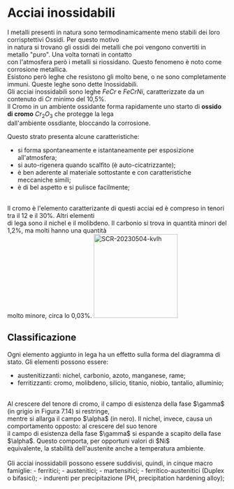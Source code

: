 # Acciai inossidabili
I metalli presenti in natura sono termodinamicamente meno stabili dei loro corrisptettivi Ossidi. Per questo motivo<br>
in natura si trovano gli ossidi dei metalli che poi vengono convertiti in metallo "puro". Una volta tornati in contatto<br>
con l'atmosfera però i metalli si riossidano. Questo fenomeno è noto come corrosione metallica. <br>
Esistono però leghe che resistono gli molto bene, o ne sono completamente immuni. Queste leghe sono dette Inossidabili.<br>
Gli acciai inossidabili sono leghe $FeCr$ e $FeCrNi$, caratterizzate da un contenuto di $Cr$ minimo del 10,5%.
<br>
Il Cromo in un ambiente ossidante forma rapidamente uno starto di **ossido di cromo** $Cr_{2}O_{3}$ che protegge la lega <br>
dall'ambiente ossdiante, bloccando la corrosione. 

Questo strato presenta alcune caratteristiche:
- si forma spontaneamente e istantaneamente per esposizione all'atmosfera;
- si auto-rigenera quando scalfito (è auto-cicatrizzante);
- è ben aderente al materiale sottostante e con caratteristiche meccaniche simili;
- è di bel aspetto e si pulisce facilmente;
<br>
Il cromo è l'elemento caratterizante di questi acciai ed è compreso in tenori tra il 12 e il 30%. Altri elementi<br>
di lega sono il nichel e il molibdeno. Il carbonio si trova in quantità minori del 1,2%, ma molti hanno una quantità <br>
molto minore, circa lo 0,03%.

<img width="192" alt="SCR-20230504-kvlh" src="https://user-images.githubusercontent.com/39495752/236173249-fddad5f2-950d-4380-af11-0b3f6cb79ad3.png">

## Classificazione
Ogni elemento aggiunto in lega ha un effetto sulla forma del diagramma di
stato. Gli elementi possono essere:
- austenitizzanti: nichel, carbonio, azoto, manganese, rame;
- ferritizzanti: cromo, molibdeno, silicio, titanio, niobio, tantalio, alluminio;
<br>
Al crescere del tenore di cromo, il campo di esistenza della fase $\gamma$ (in grigio in Figura 7.14) si restringe,<br> 
mentre si allarga il campo $\alpha$ (in nero). Il nichel, invece, causa un comportamento opposto: al crescere del suo tenore<br> 
il campo di esistenza della fase $\gamma$ si espande a scapito della fase $\alpha$. Questo comporta, per opportuni valori di $Ni$<br> 
equivalente, la stabilità dell'austenite anche a temperatura ambiente.<br>
<br>
Gli acciai inossidabili possono essere suddivisi, quindi, in cinque macro
famiglie:
- ferritici;
- austenitici;
- martensitici;
- ferritico-austenitici (Duplex o bifasici);
- indurenti per precipitazione (PH, precipitation hardening alloy);